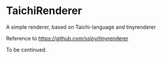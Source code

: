 # TaichiRenderer
A simple renderer, based on Taichi-language and tinyrenderer

Reference to https://github.com/ssloy/tinyrenderer

To be continued.